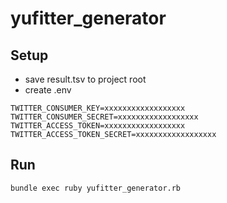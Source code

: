 # yufitter_generator

## Setup

- save result.tsv to project root
- create .env

```
TWITTER_CONSUMER_KEY=xxxxxxxxxxxxxxxxxx
TWITTER_CONSUMER_SECRET=xxxxxxxxxxxxxxxxxx
TWITTER_ACCESS_TOKEN=xxxxxxxxxxxxxxxxxx
TWITTER_ACCESS_TOKEN_SECRET=xxxxxxxxxxxxxxxxxx
```

## Run

```sh
bundle exec ruby yufitter_generator.rb
```
